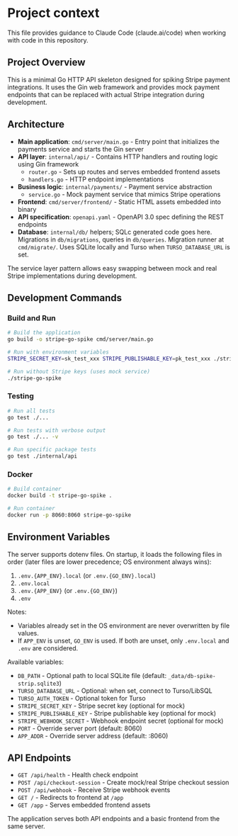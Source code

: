 # Project context

This file provides guidance to Claude Code (claude.ai/code) when working with code in this repository.

## Project Overview

This is a minimal Go HTTP API skeleton designed for spiking Stripe payment integrations. It uses the Gin web framework and provides mock payment endpoints that can be replaced with actual Stripe integration during development.

## Architecture

- **Main application**: `cmd/server/main.go` - Entry point that initializes the payments service and starts the Gin server
- **API layer**: `internal/api/` - Contains HTTP handlers and routing logic using Gin framework
    - `router.go` - Sets up routes and serves embedded frontend assets
    - `handlers.go` - HTTP endpoint implementations
- **Business logic**: `internal/payments/` - Payment service abstraction
    - `service.go` - Mock payment service that mimics Stripe operations
- **Frontend**: `cmd/server/frontend/` - Static HTML assets embedded into binary
- **API specification**: `openapi.yaml` - OpenAPI 3.0 spec defining the REST endpoints
- **Database**: `internal/db/` helpers; SQLc generated code goes here. Migrations in `db/migrations`, queries in `db/queries`. Migration runner at `cmd/migrate/`. Uses SQLite locally and Turso when `TURSO_DATABASE_URL` is set.

The service layer pattern allows easy swapping between mock and real Stripe implementations during development.

## Development Commands

### Build and Run
```bash
# Build the application
go build -o stripe-go-spike cmd/server/main.go

# Run with environment variables
STRIPE_SECRET_KEY=sk_test_xxx STRIPE_PUBLISHABLE_KEY=pk_test_xxx ./stripe-go-spike

# Run without Stripe keys (uses mock service)
./stripe-go-spike
```

### Testing
```bash
# Run all tests
go test ./...

# Run tests with verbose output
go test ./... -v

# Run specific package tests
go test ./internal/api
```

### Docker
```bash
# Build container
docker build -t stripe-go-spike .

# Run container
docker run -p 8060:8060 stripe-go-spike
```

## Environment Variables

The server supports dotenv files. On startup, it loads the following files in order (later files are lower precedence; OS environment always wins):

1. `.env.{APP_ENV}.local` (or `.env.{GO_ENV}.local`)
2. `.env.local`
3. `.env.{APP_ENV}` (or `.env.{GO_ENV}`)
4. `.env`

Notes:
- Variables already set in the OS environment are never overwritten by file values.
- If `APP_ENV` is unset, `GO_ENV` is used. If both are unset, only `.env.local` and `.env` are considered.

Available variables:
- `DB_PATH` - Optional path to local SQLite file (default: `_data/db-spike-strip.sqlite3`)
- `TURSO_DATABASE_URL` - Optional: when set, connect to Turso/LibSQL
- `TURSO_AUTH_TOKEN` - Optional token for Turso
- `STRIPE_SECRET_KEY` - Stripe secret key (optional for mock)
- `STRIPE_PUBLISHABLE_KEY` - Stripe publishable key (optional for mock)
- `STRIPE_WEBHOOK_SECRET` - Webhook endpoint secret (optional for mock)
- `PORT` - Override server port (default: 8060)
- `APP_ADDR` - Override server address (default: :8060)

## API Endpoints

- `GET /api/health` - Health check endpoint
- `POST /api/checkout-session` - Create mock/real Stripe checkout session
- `POST /api/webhook` - Receive Stripe webhook events
- `GET /` - Redirects to frontend at `/app`
- `GET /app` - Serves embedded frontend assets

The application serves both API endpoints and a basic frontend from the same server.